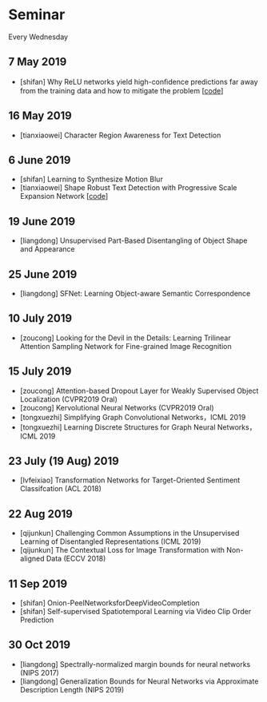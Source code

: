 # Seminar
Every Wednesday

## 7 May 2019
* [shifan] Why ReLU networks yield high-conﬁdence predictions far away from the training data and how to mitigate the problem [[code](https://github.com/max-andr/relu_networks_overconfident)]


## 16  May 2019
* [tianxiaowei] Character Region Awareness for Text Detection

## 6 June 2019
* [shifan] Learning to Synthesize Motion Blur
* [tianxiaowei] Shape Robust Text Detection with Progressive Scale Expansion Network [[code](https://github.com/whai362/PSENet)]



## 19 June 2019
* [liangdong] Unsupervised Part-Based Disentangling of Object Shape and Appearance

## 25 June 2019
* [liangdong] SFNet: Learning Object-aware Semantic Correspondence

## 10 July 2019
* [zoucong] Looking for the Devil in the Details: Learning Trilinear Attention Sampling Network for Fine-grained Image Recognition

## 15 July 2019
* [zoucong] Attention-based Dropout Layer for Weakly Supervised Object Localization (CVPR2019 Oral) 
* [zoucong] Kervolutional Neural Networks (CVPR2019 Oral)
* [tongxuezhi] Simplifying Graph Convolutional Networks，ICML 2019
* [tongxuezhi] Learning Discrete Structures for Graph Neural Networks，ICML 2019

## 23 July (19 Aug) 2019
* [lvfeixiao] Transformation Networks for Target-Oriented Sentiment Classifcation (ACL 2018)

## 22 Aug 2019
* [qijunkun] Challenging Common Assumptions in the Unsupervised Learning of Disentangled Representations (ICML 2019)
* [qijunkun] The Contextual Loss for Image Transformation with Non-aligned Data (ECCV 2018)

## 11 Sep 2019
* [shifan] Onion-PeelNetworksforDeepVideoCompletion
* [shifan] Self-supervised Spatiotemporal Learning via Video Clip Order Prediction

## 30 Oct 2019
* [liangdong] Spectrally-normalized margin bounds for neural networks (NIPS 2017)
* [liangdong] Generalization Bounds for Neural Networks via Approximate Description Length (NIPS 2019)
